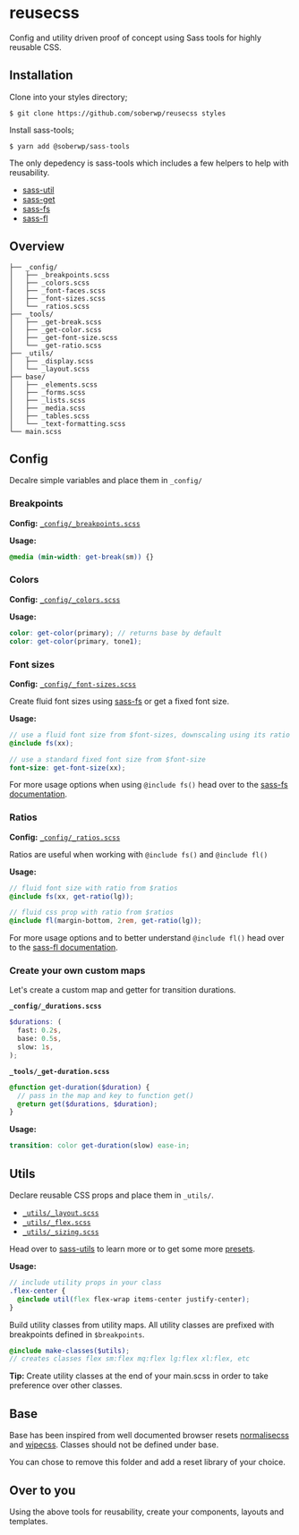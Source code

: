 # reusecss

Config and utility driven proof of concept using Sass tools for highly reusable CSS.

## Installation

Clone into your styles directory;

```shell
$ git clone https://github.com/soberwp/reusecss styles
```

Install sass-tools;

```shell
$ yarn add @soberwp/sass-tools
```

The only depedency is sass-tools which includes a few helpers to help with reusability.

* [sass-util](https://github.com/soberwp/sass-util)
* [sass-get](https://github.com/soberwp/sass-get)
* [sass-fs](https://github.com/soberwp/sass-fs)
* [sass-fl](https://github.com/soberwp/sass-fl)

## Overview

```shell
├── _config/
│   ├── _breakpoints.scss
│   ├── _colors.scss
│   ├── _font-faces.scss
│   ├── _font-sizes.scss
│   └── _ratios.scss
├── _tools/
│   ├── _get-break.scss
│   ├── _get-color.scss
│   ├── _get-font-size.scss
│   └── _get-ratio.scss
├── _utils/
│   ├── _display.scss
│   └── _layout.scss
├── base/
│   ├── _elements.scss
│   ├── _forms.scss
│   ├── _lists.scss
│   ├── _media.scss
│   ├── _tables.scss
│   └── _text-formatting.scss
└── main.scss
```

## Config

Decalre simple variables and place them in `_config/`

### Breakpoints

**Config:** [`_config/_breakpoints.scss`](_config/_breakpoints.scss)

**Usage:**
```scss
@media (min-width: get-break(sm)) {}
```

### Colors

**Config:** [`_config/_colors.scss`](_config/_colors.scss)

**Usage:**
```scss
color: get-color(primary); // returns base by default
color: get-color(primary, tone1);
```

### Font sizes

**Config:** [`_config/_font-sizes.scss`](_config/_font-sizes.scss)

Create fluid font sizes using [sass-fs](https://github.com/soberwp/sass-fs) or get a fixed font size.

**Usage:**
```scss
// use a fluid font size from $font-sizes, downscaling using its ratio
@include fs(xx);

// use a standard fixed font size from $font-size
font-size: get-font-size(xx);
```

For more usage options when using `@include fs()` head over to the [sass-fs documentation](https://github.com/soberwp/sass-fs).

### Ratios

**Config:** [`_config/_ratios.scss`](_config/_font-sizes.scss)

Ratios are useful when working with `@include fs()` and `@include fl()`

**Usage:**
```scss
// fluid font size with ratio from $ratios
@include fs(xx, get-ratio(lg));

// fluid css prop with ratio from $ratios
@include fl(margin-bottom, 2rem, get-ratio(lg));
```

For more usage options and to better understand `@include fl()` head over to the [sass-fl documentation](https://github.com/soberwp/sass-fs).

### Create your own custom maps

Let's create a custom map and getter for transition durations.

**`_config/_durations.scss`**

```scss
$durations: (
  fast: 0.2s,
  base: 0.5s,
  slow: 1s,
);
```

**`_tools/_get-duration.scss`**

```scss
@function get-duration($duration) {
  // pass in the map and key to function get()
  @return get($durations, $duration);
}
```

**Usage:**
```scss
transition: color get-duration(slow) ease-in;
```

## Utils

Declare reusable CSS props and place them in `_utils/`. 

* [`_utils/_layout.scss`](_config/_layout.scss)
* [`_utils/_flex.scss`](_config/_flex.scss)
* [`_utils/_sizing.scss`](_config/_sizing.scss)

Head over to [sass-utils](https://github.com/soberwp/sass-utils) to learn more or to get some more [presets](https://github.com/soberwp/sass-utils).

**Usage:**
```scss
// include utility props in your class
.flex-center {
  @include util(flex flex-wrap items-center justify-center);
}
```

Build utility classes from utility maps. All utility classes are prefixed with breakpoints defined in `$breakpoints`.

```scss
@include make-classes($utils);
// creates classes flex sm:flex mq:flex lg:flex xl:flex, etc
```

**Tip:** Create utility classes at the end of your main.scss in order to take preference over other classes.

## Base

Base has been inspired from well documented browser resets [normalisecss](https://github.com/necolas/normalize.css/) and [wipecss](https://github.com/danilowoz/wipe.css). Classes should not be defined under base.

You can chose to remove this folder and add a reset library of your choice.

## Over to you

Using the above tools for reusability, create your components, layouts and templates.
